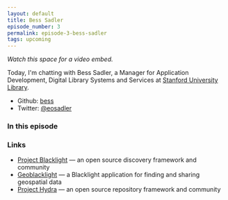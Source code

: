 ```yaml
---
layout: default
title: Bess Sadler
episode_number: 3
permalink: episode-3-bess-sadler
tags: upcoming
---
```


_Watch this space for a video embed._

<p>
  Today, I'm chatting with Bess Sadler, a Manager for Application Development, Digital Library Systems and Services at <a href="http://library.stanford.edu/department/digital-library-systems-and-services-dlss">Stanford University Library</a>.  
</p>

<ul>
  <li>Github: <a href="https://github.com/{{ page.github_username }}">bess</a></li>
  <li>Twitter: <a href="https://twitter.com/eosadler">@eosadler</a></li>
</ul>

<h3>In this episode</h3>

<h3>Links</h3>

<ul>
  <li><a href="http://projectblacklight.org">Project Blacklight</a> &mdash; an open source discovery framework and community</li>
  <li><a href="http://geoblacklight.org">Geoblacklight</a> &mdash; a Blacklight application for finding and sharing geospatial data</li>
  <li><a href="http://projecthydra.org">Project Hydra</a> &mdash; an open source repository framework and community</li>
</ul>
